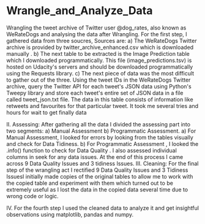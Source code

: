 # Wrangle_and_Analyze_Data
Wrangling the tweet archive of Twitter user @dog_rates, also known as WeRateDogs and analysing the data after Wrangling.
For the first step, I gathered data from three soucres,
Sources are:
a) The WeRateDogs Twitter archive is provided by twitter_archive_enhanced.csv which is downloaded manually .
b) The next table to be extracted is the Image Prediction table which I downloaded programmatically. This file (image_predictions.tsv) is hosted on Udacity's servers and should be downloaded programmatically using the Requests library.
c) The next piece of data was the most difficult to gather out of the three. Using the tweet IDs in the WeRateDogs Twitter archive, query the Twitter API for each tweet's JSON data using Python's Tweepy library and store each tweet's entire set of JSON data in a file called tweet_json.txt file. The data in this table consists of information like retweets and favourites for that particular tweet. It took me several tries and hours for wait to get finally data

II. Assessing: After gathering all the data I divided the assessing part into two segments: a) Manual Assessment b) Programmatic Assessment.
a) For Manual Assessment, I looked for errors by looking from the tables visually and check for Data Tidiness.
b) For Programmatic Assessment , I looked the .info() function to check for Data Quality . I also assessed individual columns in seek for any data issues.
At the end of this process I came across 9 Data Quality Issues and 3 tidiness Issues.
III. Cleaning:
For the final step of the wrangling act I rectified 9 Data Quality Issues and 3 Tidiness IssuesI initially made copies of the original tables to allow me to work with the copied table and experiment with them which turned out to be extremely useful as I lost the data in the copied data several time due to wrong code or logic.

IV. For the fourth step I used the cleaned data to analyze it and get insightful observations using matplotlib, pandas and numpy.
